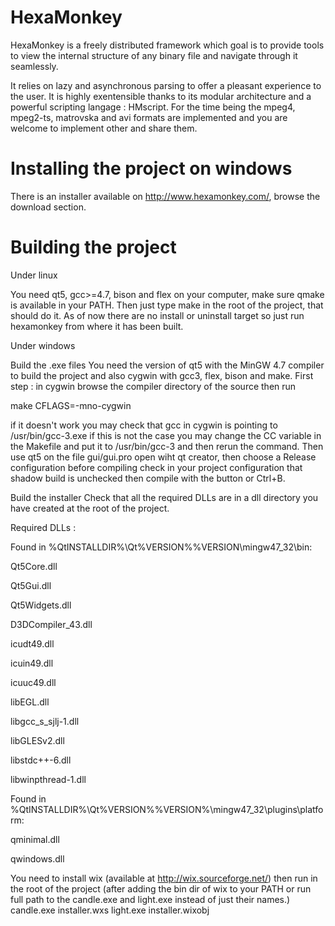 HexaMonkey
==========

HexaMonkey is a freely distributed framework which goal is to provide tools to view the internal structure of any binary file and navigate through it seamlessly.

It relies on lazy and asynchronous parsing to offer a pleasant experience to the user. It is highly exentensible thanks to its modular architecture and a powerful scripting langage : HMscript. For the time being the mpeg4, mpeg2-ts, matrovska and avi formats are implemented and you are welcome to implement other and share them.

Installing the project on windows
=================================
There is an installer available on http://www.hexamonkey.com/, browse the download section.

Building the project
====================
Under linux

You need qt5, gcc>=4.7, bison and flex on your computer, make sure qmake is available in your PATH. Then just type make in the root of the project, that should do it. As of now there are no install or uninstall target so just run hexamonkey from where it has been built.


Under windows

Build the .exe files
You need the version of qt5 with the MinGW 4.7 compiler to build the project and also cygwin with gcc3, flex, bison and make. 
First step : in cygwin browse the compiler directory of the source then run

make CFLAGS=-mno-cygwin

if it doesn't work you may check that gcc in cygwin is pointing to /usr/bin/gcc-3.exe if this is not the case you may change the CC variable in the Makefile and put it to /usr/bin/gcc-3 and then rerun the command.
Then use qt5 on the file gui/gui.pro open wiht qt creator, then choose a Release configuration before compiling check in your project configuration that shadow build is unchecked then compile with the button or Ctrl+B. 

Build the installer
Check that all the required DLLs are in a dll directory you have created at the root of the project.

Required DLLs : 

Found in %QtINSTALLDIR%\Qt%VERSION%\%VERSION\mingw47_32\bin:

Qt5Core.dll 

Qt5Gui.dll 

Qt5Widgets.dll 

D3DCompiler_43.dll

icudt49.dll

icuin49.dll

icuuc49.dll

libEGL.dll

libgcc_s_sjlj-1.dll 

libGLESv2.dll

libstdc++-6.dll

libwinpthread-1.dll


Found in %QtINSTALLDIR%\Qt%VERSION%\%VERSION%\mingw47_32\plugins\platform:

qminimal.dll

qwindows.dll


You need to install wix (available at http://wix.sourceforge.net/) then run in the root of the project (after adding the bin dir of wix to your PATH or run full path to the candle.exe and light.exe instead of just their names.)
candle.exe installer.wxs
light.exe installer.wixobj


